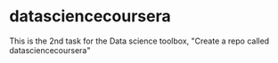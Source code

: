 datasciencecoursera
===================

This is the 2nd task for the Data science toolbox, "Create a repo called datasciencecoursera"
